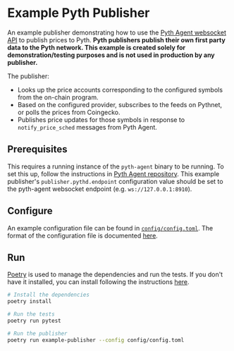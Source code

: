 # Example Pyth Publisher
An example publisher demonstrating how to use the [Pyth Agent websocket API](https://docs.pyth.network/price-feeds/publish-data/pyth-client-websocket-api) to publish prices to Pyth. **Pyth publishers publish their own first party data to the Pyth network. This example is created solely for demonstration/testing purposes and is not used in production by any publisher.**

The publisher:
- Looks up the price accounts corresponding to the configured symbols from the on-chain program.
- Based on the configured provider, subscribes to the feeds on Pythnet, or polls the prices from Coingecko.
- Publishes price updates for those symbols in response to `notify_price_sched` messages from Pyth Agent.

## Prerequisites
This requires a running instance of the `pyth-agent` binary to be running. To set this up, follow the instructions in [Pyth Agent repository](https://github.com/pyth-network/pyth-agent). This example publisher's `publisher.pythd.endpoint` configuration value should be set to the pyth-agent websocket endpoint (e.g. `ws://127.0.0.1:8910`).

## Configure
An example configuration file can be found in [`config/config.toml`](config/config.toml). The format of the configuration file is documented [here](example_publisher/config.py).

## Run

[Poetry](https://python-poetry.org/docs/) is used to manage the dependencies and run the tests. If you don't have it installed, you can install following the instructions [here](https://python-poetry.org/docs/#installation).

```bash
# Install the dependencies
poetry install

# Run the tests
poetry run pytest

# Run the publisher
poetry run example-publisher --config config/config.toml
```
